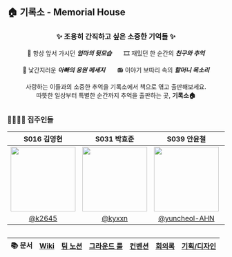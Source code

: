 ## 🏠 기록소 - Memorial House

<div align="center">
  
  ### ✨ 조용히 간직하고 싶은 소중한 기억들 ✨<br>


📸  항상 앞서 가시던 ***엄마의 뒷모습***            🎞️  재밌던 한 순간의 ***친구와 추억***  
 
💌  낯간지러운 ***아빠의 응원 메세지***         📻  이야기 보따리 속의 ***할머니 목소리***

  사랑하는 이들과의 소중한 추억을 기록소에서 책으로 엮고 출판해보세요.<br>
  따뜻한 일상부터 특별한 순간까지 추억을 출판하는 곳, **기록소🏠**

</div>

##

### 🧑‍🧑‍🧒‍🧒 집주인들
|S016 김영현|S031 박효준|S039 안윤철|S057 임정현|
|:-:|:-:|:-:|:-:|
|<img src="https://avatars.githubusercontent.com/u/62226667?v=4" width=150>|<img src="https://avatars.githubusercontent.com/u/129862357?v=4" width=150>|<img src="https://avatars.githubusercontent.com/u/70050038?v=4" width=150>|<img src="https://avatars.githubusercontent.com/u/71179395?v=4" width=150>
|[@k2645](https://github.com/k2645)|[@kyxxn](https://github.com/kyxxn)|[@yuncheol-AHN](https://github.com/yuncheol-ahn)|[@iceHood](https://github.com/icehood)|

##

|📚 문서|[Wiki](https://github.com/boostcampwm-2024/iOS10-MemorialHouse/wiki)|[팀 노션](https://kyxxn.notion.site/iOS10-12c9adb32626806c900ad008c85e7dcc?pvs=4)|[그라운드 룰](https://kyxxn.notion.site/12c9adb3262680b28a58dfddd1ed2b59?pvs=4)|[컨벤션](https://kyxxn.notion.site/12c9adb3262680b28a58dfddd1ed2b59?pvs=4)|[회의록](https://kyxxn.notion.site/eb52137ca8374353adbd7fb6926e99e8?pvs=4)|[기획/디자인](https://www.figma.com/design/zgxogGGouOUsshAJkPeT86/MemorialHouse?node-id=0-1&node-type=canvas&t=b4rxjLDdHgzyH6p3-0)|
|:-:|:-:|:-:|:-:|:-:|:-:|:--:|
